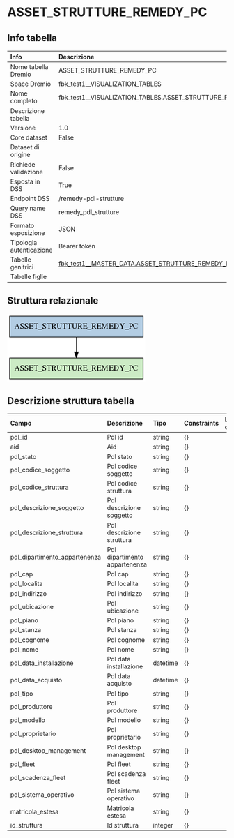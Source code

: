 # ASSET_STRUTTURE_REMEDY_PC

## Info tabella

| Info                     | Descrizione                                                                                                                     |
|:-------------------------|:--------------------------------------------------------------------------------------------------------------------------------|
| Nome tabella Dremio      | ASSET_STRUTTURE_REMEDY_PC                                                                                                       |
| Space Dremio             | fbk_test1__VISUALIZATION_TABLES                                                                                                 |
| Nome completo            | fbk_test1__VISUALIZATION_TABLES.ASSET_STRUTTURE_REMEDY_PC                                                                       |
| Descrizione tabella      |                                                                                                                                 |
| Versione                 | 1.0                                                                                                                             |
| Core dataset             | False                                                                                                                           |
| Dataset di origine       |                                                                                                                                 |
| Richiede validazione     | False                                                                                                                           |
| Esposta in DSS           | True                                                                                                                            |
| Endpoint DSS             | /remedy-pdl-strutture                                                                                                           |
| Query name DSS           | remedy_pdl_strutture                                                                                                            |
| Formato esposizione      | JSON                                                                                                                            |
| Tipologia autenticazione | Bearer token                                                                                                                    |
| Tabelle genitrici        | [fbk_test1__MASTER_DATA.ASSET_STRUTTURE_REMEDY_PC](/Documentation/fbk_test1__MASTER_DATA/ASSET_STRUTTURE_REMEDY_PC/markdown.md) |
| Tabelle figlie           |                                                                                                                                 |

## Struttura relazionale

![ASSET_STRUTTURE_REMEDY_PC](./graph_png.png)

## Descrizione struttura tabella

| Campo                         | Descrizione                   | Tipo     | Constraints   | Linked data   | errors   |
|:------------------------------|:------------------------------|:---------|:--------------|:--------------|:---------|
| pdl_id                        | Pdl id                        | string   | {}            |               | {}       |
| aid                           | Aid                           | string   | {}            |               | {}       |
| pdl_stato                     | Pdl stato                     | string   | {}            |               | {}       |
| pdl_codice_soggetto           | Pdl codice soggetto           | string   | {}            |               | {}       |
| pdl_codice_struttura          | Pdl codice struttura          | string   | {}            |               | {}       |
| pdl_descrizione_soggetto      | Pdl descrizione soggetto      | string   | {}            |               | {}       |
| pdl_descrizione_struttura     | Pdl descrizione struttura     | string   | {}            |               | {}       |
| pdl_dipartimento_appartenenza | Pdl dipartimento appartenenza | string   | {}            |               | {}       |
| pdl_cap                       | Pdl cap                       | string   | {}            |               | {}       |
| pdl_localita                  | Pdl localita                  | string   | {}            |               | {}       |
| pdl_indirizzo                 | Pdl indirizzo                 | string   | {}            |               | {}       |
| pdl_ubicazione                | Pdl ubicazione                | string   | {}            |               | {}       |
| pdl_piano                     | Pdl piano                     | string   | {}            |               | {}       |
| pdl_stanza                    | Pdl stanza                    | string   | {}            |               | {}       |
| pdl_cognome                   | Pdl cognome                   | string   | {}            |               | {}       |
| pdl_nome                      | Pdl nome                      | string   | {}            |               | {}       |
| pdl_data_installazione        | Pdl data installazione        | datetime | {}            |               | {}       |
| pdl_data_acquisto             | Pdl data acquisto             | datetime | {}            |               | {}       |
| pdl_tipo                      | Pdl tipo                      | string   | {}            |               | {}       |
| pdl_produttore                | Pdl produttore                | string   | {}            |               | {}       |
| pdl_modello                   | Pdl modello                   | string   | {}            |               | {}       |
| pdl_proprietario              | Pdl proprietario              | string   | {}            |               | {}       |
| pdl_desktop_management        | Pdl desktop management        | string   | {}            |               | {}       |
| pdl_fleet                     | Pdl fleet                     | string   | {}            |               | {}       |
| pdl_scadenza_fleet            | Pdl scadenza fleet            | string   | {}            |               | {}       |
| pdl_sistema_operativo         | Pdl sistema operativo         | string   | {}            |               | {}       |
| matricola_estesa              | Matricola estesa              | string   | {}            |               | {}       |
| id_struttura                  | Id struttura                  | integer  | {}            |               | {}       |
